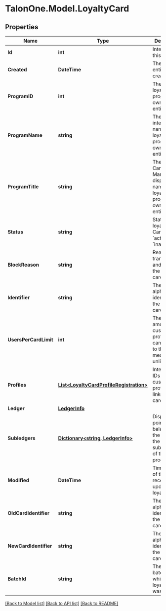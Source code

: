 # TalonOne.Model.LoyaltyCard
## Properties

Name | Type | Description | Notes
------------ | ------------- | ------------- | -------------
**Id** | **int** | Internal ID of this entity. | 
**Created** | **DateTime** | The time this entity was created. | 
**ProgramID** | **int** | The ID of the loyalty program that owns this entity. | 
**ProgramName** | **string** | The integration name of the loyalty program that owns this entity. | [optional] 
**ProgramTitle** | **string** | The Campaign Manager-displayed name of the loyalty program that owns this entity. | [optional] 
**Status** | **string** | Status of the loyalty card. Can be &#x60;active&#x60; or &#x60;inactive&#x60;.  | 
**BlockReason** | **string** | Reason for transferring and blocking the loyalty card.  | [optional] 
**Identifier** | **string** | The alphanumeric identifier of the loyalty card.  | 
**UsersPerCardLimit** | **int** | The max amount of customer profiles that can be linked to the card. 0 means unlimited.  | 
**Profiles** | [**List&lt;LoyaltyCardProfileRegistration&gt;**](LoyaltyCardProfileRegistration.md) | Integration IDs of the customers profiles linked to the card. | [optional] 
**Ledger** | [**LedgerInfo**](LedgerInfo.md) |  | [optional] 
**Subledgers** | [**Dictionary&lt;string, LedgerInfo&gt;**](LedgerInfo.md) | Displays point balances of the card in the subledgers of the loyalty program. | [optional] 
**Modified** | **DateTime** | Timestamp of the most recent update of the loyalty card. | [optional] 
**OldCardIdentifier** | **string** | The alphanumeric identifier of the loyalty card.  | [optional] 
**NewCardIdentifier** | **string** | The alphanumeric identifier of the loyalty card.  | [optional] 
**BatchId** | **string** | The ID of the batch in which the loyalty card was created. | [optional] 

[[Back to Model list]](../README.md#documentation-for-models) [[Back to API list]](../README.md#documentation-for-api-endpoints) [[Back to README]](../README.md)

